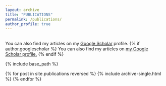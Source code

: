 ```yaml
---
layout: archive
title: "PUBLICATIONS"
permalink: /publications/
author_profile: true
---
```

\
You can also find my articles on my [Google Scholar](https://scholar.google.com/citations?user=LcEe3_EAAAAJ&hl=en) profile.
{% if author.googlescholar %}
  You can also find my articles on <u><a href="{{author.googlescholar}}">my Google Scholar profile</a>.</u>
{% endif %}

{% include base_path %}

{% for post in site.publications reversed %}
  {% include archive-single.html %}
{% endfor %}
